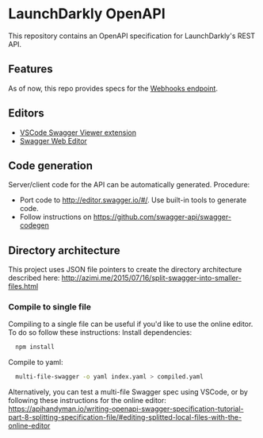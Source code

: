 # LaunchDarkly OpenAPI
This repository contains an OpenAPI specification for LaunchDarkly's REST API.

## Features
As of now, this repo provides specs for the [Webhooks endpoint](https://apidocs.launchdarkly.com/docs/webhooks-overview).

## Editors
- [VSCode Swagger Viewer extension](https://marketplace.visualstudio.com/items?itemName=Arjun.swagger-viewer) 
- [Swagger Web Editor](http://editor.swagger.io/)


## Code generation
Server/client code for the API can be automatically generated. Procedure:
- Port code to http://editor.swagger.io/#/. Use built-in tools to generate code.
- Follow instructions on https://github.com/swagger-api/swagger-codegen
## Directory architecture
This project uses JSON file pointers to create the directory architecture described here: http://azimi.me/2015/07/16/split-swagger-into-smaller-files.html

### Compile to single file
Compiling to a single file can be useful if you'd like to use the online editor. To do so follow these instructions:
Install dependencies:
```bash
  npm install
```

Compile to yaml:
```bash
  multi-file-swagger -o yaml index.yaml > compiled.yaml
```

Alternatively, you can test a multi-file Swagger spec using VSCode, or by following these instructions for the online editor: https://apihandyman.io/writing-openapi-swagger-specification-tutorial-part-8-splitting-specification-file/#editing-splitted-local-files-with-the-online-editor
